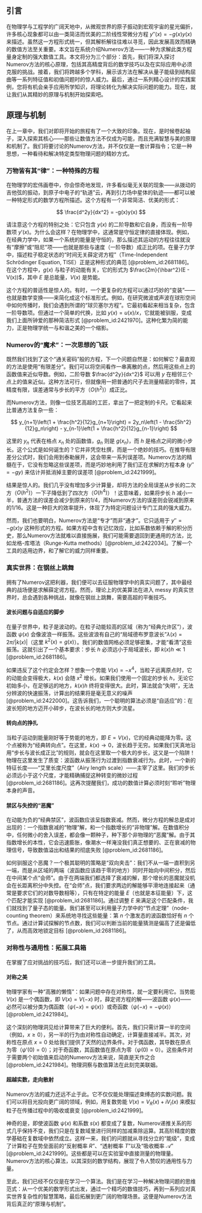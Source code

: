 ## 引言
在物理学与工程学的广阔天地中，从微观世界的原子振动到宏观宇宙的星光偏折，许多核心现象都可以由一类简洁而优美的二阶线性常微分方程 $y''(x) = -g(x)y(x)$ 来描述。虽然这一方程形式统一，但其解析解往往难以寻觅，因此发展高效而精确的数值方法至关重要。本文旨在系统介绍Numerov方法——一种为求解此类方程量身定制的强大数值工具。本文将分为三个部分：首先，我们将深入探讨Numerov方法的核心原理，包括其高精度背后的数学技巧以及在实际应用中必须克服的挑战。接着，我们将跨越多个学科，展示该方法在解决从量子能级到结构屈曲等一系列特征值和初值问题时的惊人威力。最后，通过一系列精心设计的实践案例，您将有机会亲手应用所学知识，将理论转化为解决实际问题的能力。现在，就让我们从其精妙的原理与机制开始探索吧。

## 原理与机制

在上一章中，我们对即将开始的旅程有了一个大致的印象。现在，是时候卷起袖子，深入探索其核心——那些让数值方法不仅成为可能，而且充满智慧与美的原理和机制了。我们将要讨论的Numerov方法，并不仅仅是一套计算指令；它是一种思想，一种看待和解决特定类型物理问题的精妙方式。

### 万物皆有其“律”：一种特殊的方程

在物理学的宏伟画卷中，你会惊奇地发现，许多看似毫无关联的现象——从拨动的吉他弦的振动，到原子中电子的“轨道”云，再到引力场中星体的轨迹——都可以被一种特定形式的数学方程所描述。这个方程有一个非常简洁、优美的形式：

$$
\frac{d^2y}{dx^2} = -g(x)y(x)
$$

请注意这个方程的特别之处：它只包含 $y(x)$ 的二阶导数和它自身，而没有一阶导数项 $y'(x)$。为什么会这样？在物理学中，这通常是守恒定律的直接体现。例如，在经典力学中，如果一个系统的能量是守恒的，那么描述其运动的方程往往就没有“摩擦”或“阻尼”项——也就是那些与速度（一阶导数）成正比的项。在量子力学中，描述粒子稳定状态的“时间无关薛定谔方程”（Time-Independent Schrödinger Equation, TISE）正是这种形式的典范 [@problem_id:2681186]。在这个方程中，$g(x)$ 与粒子的动能有关，它的形式为 $\frac{2m}{\hbar^2}(E - V(x))$，其中 $E$ 是总能量，$V(x)$ 是势能。

这个方程的普适性是惊人的。有时，一个更复杂的方程可以通过巧妙的“变装”——也就是数学变换——来简化成这个标准形式。例如，在研究微波或声波在球形空间中如何传播时，我们会遇到所谓的“球贝塞尔方程”。它最初看起来相当复杂，包含一阶导数项。但通过一个简单的代换，比如 $y(x) = u(x)/x$，它就能被驯服，变成我们上面所钟爱的那种简洁形式 [@problem_id:2421970]。这种化繁为简的能力，正是物理学统一与和谐之美的一个缩影。

### Numerov的“魔术”：一次思想的飞跃

既然我们找到了这个“通关密码”般的方程，下一个问题自然是：如何解它？最直观的方法是使用“有限差分”。我们可以将空间看作一串离散的点，然后用这些点上的函数值来近似导数。例如，二阶导数 $\frac{d^2y}{dx^2}$ 可以用 $y$ 在相邻三个点上的值来近似。这种方法可行，但就像用一把普通的尺子去测量精密的零件，其精度有限，误差通常与步长的平方（$O(h^2)$）成正比。

而Numerov方法，则像一位技艺高超的工匠，拿出了一把定制的卡尺。它看起来比普通方法复杂一些：

$$
y_{n+1}\left(1 + \frac{h^2}{12}g_{n+1}\right) = 2y_n\left(1 - \frac{5h^2}{12}g_n\right) - y_{n-1}\left(1 + \frac{h^2}{12}g_{n-1}\right)
$$

这里的 $y_n$ 代表在格点 $x_n$ 处的函数值，$g_n$ 则是 $g(x_n)$，而 $h$ 是格点之间的微小步长。这个公式是如何诞生的？它并非凭空杜撰，而是一个绝妙的技巧。在推导有限差分公式时，我们会用到泰勒展开，这会带来一系列误差项。Numerov方法的精髓在于，它没有忽略这些误差项，而是巧妙地利用了我们正在求解的方程本身 ($y'' = -gy$) 来估计并抵消掉主要的误差项 [@problem_id:2421999]。

结果是惊人的。我们几乎没有增加多少计算量，却将方法的全局误差从步长的二次方（$O(h^2)$）一下子降低到了四次方（$O(h^4)$）！这意味着，如果将步长 $h$ 减小一半，普通方法的误差会减少到原来的1/4，而Numerov方法的误差则会锐减到原来的1/16。这是一种巨大的效率提升，体现了为特定问题设计专门工具的强大威力。

然而，我们也要明白，Numerov方法是“专才”而非“通才”。它只适用于 $y'' = -g(x)y$ 这种形式的方程。如果方程中含有记忆效应，比如系数依赖于解的积分历史，那么Numerov方法就难以直接施展，我们可能需要退回到更通用的方法，比如龙格-库塔法（Runge-Kutta methods）[@problem_id:2422034]。了解一个工具的适用边界，和了解它的威力同样重要。

### 真实世界：在钢丝上跳舞

拥有了Numerov这把利器，我们便可以去征服物理学中的真实问题了，其中最经典的战场便是求解薛定谔方程。然而，理论上的优美算法在进入 messy 的真实世界时，总会遇到各种挑战，就像在钢丝上跳舞，需要高超的平衡技巧。

#### 波长问题与自适应的脚步

在量子世界中，粒子是波动的。在粒子动能较高的区域（称为“经典允许区”），波函数 $\psi(x)$ 会像波浪一样振荡。这些波浪有自己的“局域德布罗意波长”$\lambda(x) = 2\pi/|k(x)|$（这里 $k^2(x) = g(x)$）。我们的数值网格必须足够密集，才能“看清”这些振荡。这就引出了一个基本要求：步长 $h$ 必须远小于局域波长，即 $k(x)h \ll 1$ [@problem_id:2681186]。

如果违反了这个约定会怎样？想象一个势能 $V(x) = -x^4$，当粒子远离原点时，它的动能会变得极大，$k(x)$ 会随 $x^2$ 增长。如果我们使用一个固定的步长 $h$，无论它初始多小，在足够远的地方，$k(x)h$ 终将变得很大。此时，算法就会“失明”，无法分辨波的快速振荡，计算出的结果将是毫无意义的噪声 [@problem_id:2422000]。这告诉我们，一个聪明的算法必须是“自适应”的：在波长短的地方迈开小碎步，在波长长的地方则大步流星。

#### 转向点的挣扎

当粒子运动到能量刚好等于势能的地方，即 $E=V(x)$，它的经典动能降为零。这个点被称为“经典转向点”。在这里，$k(x) \to 0$，波长趋于无穷。如果我们天真地沿用“步长与波长成正比”的规则，就会在这里取一个极大的步长，这又是一个陷阱！物理在这里发生了质变：波函数从振荡行为过渡到指数衰减行为。此时，一个新的特征长度——“艾里长度尺度”（Airy length scale）——主宰了这里。我们的步长必须远小于这个尺度，才能精确捕捉这种转变的微妙过程 [@problem_id:2681186]。这再次提醒我们，成功的数值计算必须时刻“聆听”物理本身的声音。

#### 禁区与失控的“恶魔”

在动能为负的“经典禁区”，波函数应该呈指数衰减。然而，微分方程的解总是成对出现的：一个指数衰减的“物理”解，和一个指数增长的“非物理”解。在数值积分中，任何微小的舍入误差，都会像一颗种子，种下那个非物理的“恶魔”解。由于其指数增长的本性，它会迅速膨胀，像潮水一样淹没我们真正想要的、正在衰减的物理信号，导致数值溢出和结果的彻底失败 [@problem_id:2681186]。

如何驯服这个恶魔？一个极其聪明的策略是“双向夹击”：我们不从一端一直积到另一端，而是从区域的两端（波函数应该趋于零的地方）同时开始向中间积分，然后在中间某个点“会师”。由于在两端我们都选择了衰减的解，那个增长的恶魔就没机会在长距离积分中失控。在“会师”点，我们要求两边的解能够平滑地连接起来（通常是要求它们的对数导数相等），只有在特定的能量 $E$（也就是本征能量）下，这个匹配才能实现 [@problem_id:2681186]。通过调整 $E$ 来满足这个匹配条件，我们就找到了量子态的能量。我们甚至可以利用量子力学中的“节点定理”（node-counting theorem）来系统地寻找这些能量：第 $n$ 个激发态的波函数恰好有 $n$ 个节点。通过计算试探解的节点数，我们可以判断当前的能量猜测是偏高了还是偏低了，从而高效地锁定目标 [@problem_id:2681186]。

### 对称性与通用性：拓展工具箱

在掌握了应对挑战的技巧后，我们还可以进一步提升我们的工具。

#### 对称之美

物理学家有一种“高雅的懒惰”：如果问题中存在对称性，就一定要利用它。当势能 $V(x)$ 是一个偶函数，即 $V(x) = V(-x)$ 时，薛定谔方程的解——波函数 $\psi(x)$——必然可以被分类为偶函数（$\psi(-x) = \psi(x)$）或奇函数（$\psi(-x) = -\psi(x)$）[@problem_id:2421984]。

这个深刻的物理洞见给计算带来了巨大的便利。首先，我们只需计算一半的空间（例如，$x \ge 0$），另一半的行为由对称性自动确定，计算量直接减半。其次，对称性在原点 $x=0$ 处给我们提供了天然的边界条件。对于偶函数，其导数在原点为零（$\psi'(0)=0$）；对于奇函数，其函数值在原点为零（$\psi(0)=0$）。这些条件对于需要两个初始值来启动的Numerov方法来说，简直是天作之合 [@problem_id:2421984]。物理洞察与数值算法在此刻完美联姻。

#### 超越实数，走向散射

Numerov方法的威力还远不止于此。它不仅仅能处理描述束缚态的实数问题。我们可以将目光投向更广阔的领域，例如，用复数势能 $V(x) = V_R(x) + iV_I(x)$ 来模拟粒子在传播过程中的吸收或衰变 [@problem_id:2421999]。

神奇的是，即使波函数 $\psi(x)$ 和系数 $s(x)$ 都变成了复数，Numerov递推关系的形式几乎保持不变，我们只是在复数域里进行同样的加减乘除运算。其高阶精度的数学基础在复数域中依然成立。这样一来，我们的问题就从寻找分立的“能级”，变成了计算粒子在势垒面前的“反射概率 $R$”、“透射概率 $T$”以及“吸收概率 $\mathcal{A}$” [@problem_id:2421999]。这些都是可以在实验室中直接测量的物理量。Numerov方法的核心算法，以其深刻的数学结构，展现了令人赞叹的通用性与力量。

至此，我们已经不仅仅是在学习一个算法。我们是在学习一种解决物理问题的思维范式：从一个优美的数学形式出发，通过一个精巧的数值技巧，再到一系列应对真实世界复杂性的智慧策略，最后拓展到更广阔的物理场景。这便是Numerov方法背后真正的“原理与机制”。